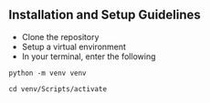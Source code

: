 ## Installation and Setup Guidelines

- Clone the repository
- Setup a virtual environment
- In your terminal, enter the following

```
python -m venv venv
```

```
cd venv/Scripts/activate
```
